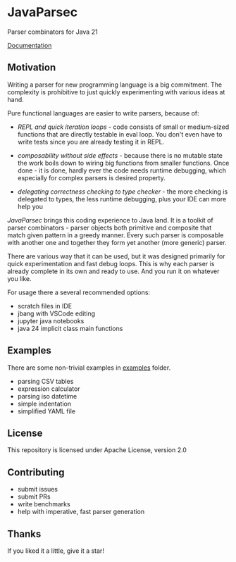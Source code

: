 # JavaParsec
Parser combinators for Java 21

[Documentation](https://dgawlik.github.io/JavaParsec-docs/ )

## Motivation

Writing a parser for new programming language is a big commitment.
The complexity is prohibitive to just quickly experimenting with
various ideas at hand.

Pure functional languages are easier to write parsers, because of:

* *REPL and quick iteration loops* -  code consists of small or medium-sized
  functions that are directly testable in eval loop.
  You don't even have to write tests since you are already testing it in REPL.

* *composability without side effects* - because there is no mutable state
  the work boils down to wiring big functions from smaller functions.
  Once done - it is done, hardly ever the code needs runtime debugging,
  which especially for complex parsers is  desired property.

* *delegating correctness checking to type checker* - the more checking is delegated
  to types, the less runtime debugging, plus your IDE can more help you


*JavaParsec* brings this coding experience to Java land.
It is a toolkit of parser combinators - parser objects both primitive and composite
that match given pattern in a greedy manner. Every such parser is composable
with another one and together they form yet another (more generic) parser.

There are various way that it can be used, but it was designed primarily for
quick experimentation and fast debug loops. This is why each parser is already complete
in its own and ready to use. And you run it on whatever you like.

For usage there a several recommended options:

* scratch files in IDE
* jbang with VSCode editing
* jupyter java notebooks
* java 24 implicit class main functions


## Examples

There are some non-trivial examples in [examples](examples) folder.

* parsing CSV tables
* expression calculator
* parsing iso datetime
* simple indentation
* simplified YAML file

## License

This repository is licensed under Apache License, version 2.0

## Contributing

* submit issues
* submit PRs 
* write benchmarks
* help with imperative, fast parser generation

## Thanks

If you liked it a little, give it a star!